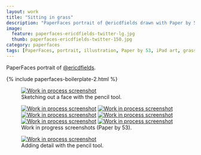 ```yaml
---
layout: work
title: "Sitting in grass"
description: "PaperFaces portrait of @ericdfields drawn with Paper by 53 on an iPad."
image: 
  feature: paperfaces-ericdfields-twitter-lg.jpg
  thumb: paperfaces-ericdfields-twitter-150.jpg
category: paperfaces
tags: [PaperFaces, portrait, illustration, Paper by 53, iPad art, grass]
---
```


PaperFaces portrait of [@ericdfields](http://twitter.com/ericdfields).

{% include paperfaces-boilerplate-2.html %}

<figure>
	<a href="{{ site.url }}/images/paperfaces-ericdfields-process-1-lg.jpg"><img src="{{ site.url }}/images/paperfaces-ericdfields-process-1-750.jpg" alt="Work in process screenshot"></a>
	<figcaption>Sketching out a face with the pencil tool.</figcaption>
</figure>

<figure class="half">
	<a href="{{ site.url }}/images/paperfaces-ericdfields-process-2-lg.jpg"><img src="{{ site.url }}/images/paperfaces-ericdfields-process-2-600.jpg" alt="Work in process screenshot"></a>
	<a href="{{ site.url }}/images/paperfaces-ericdfields-process-3-lg.jpg"><img src="{{ site.url }}/images/paperfaces-ericdfields-process-3-600.jpg" alt="Work in process screenshot"></a>
	<a href="{{ site.url }}/images/paperfaces-ericdfields-process-4-lg.jpg"><img src="{{ site.url }}/images/paperfaces-ericdfields-process-4-600.jpg" alt="Work in process screenshot"></a>
	<a href="{{ site.url }}/images/paperfaces-ericdfields-process-5-lg.jpg"><img src="{{ site.url }}/images/paperfaces-ericdfields-process-5-600.jpg" alt="Work in process screenshot"></a>
	<a href="{{ site.url }}/images/paperfaces-ericdfields-process-6-lg.jpg"><img src="{{ site.url }}/images/paperfaces-ericdfields-process-6-600.jpg" alt="Work in process screenshot"></a>
	<a href="{{ site.url }}/images/paperfaces-ericdfields-process-7-lg.jpg"><img src="{{ site.url }}/images/paperfaces-ericdfields-process-7-600.jpg" alt="Work in process screenshot"></a>
	<figcaption>Work in progress screenshots (Paper by 53).</figcaption>
</figure>

<figure>
	<a href="{{ site.url }}/images/paperfaces-ericdfields-process-8-lg.jpg"><img src="{{ site.url }}/images/paperfaces-ericdfields-process-8-750.jpg" alt="Work in process screenshot"></a>
	<figcaption>Adding detail with the pencil tool.</figcaption>
</figure>
